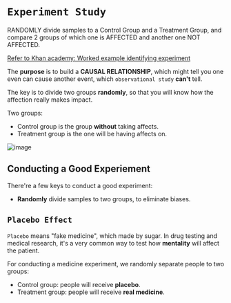 # `Experiment Study`
RANDOMLY divide samples to a Control Group and a Treatment Group, and compare 2 groups of which one is AFFECTED and another one NOT AFFECTED.

[Refer to Khan academy: Worked example identifying experiment](https://www.khanacademy.org/math/ap-statistics/gathering-data-ap/modal/v/worked-example-identifying-experiment)


The **purpose** is to build a **CAUSAL RELATIONSHIP**, which might tell you one even can cause another event, which `observational study` **can't** tell.

The key is to divide two groups **randomly**, so that you will know how the affection really makes impact.

Two groups:
- Control group is the group **without** taking affects.
- Treatment group is the one will be having affects on.

![image](https://user-images.githubusercontent.com/14041622/43946348-9f607d4e-9cb7-11e8-8114-736cb092003f.png)

## Conducting a Good Experiement
There're a few keys to conduct a good experiment:
- **Randomly** divide samples to two groups, to eliminate biases.



## `Placebo Effect`
`Placebo` means "fake medicine", which made by sugar.
In drug testing and medical research, it's a very common way to test how **mentality** will affect the patient.

For conducting a medicine experiment, we randomly separate people to two groups:
- Control group: people will receive **placebo**.
- Treatment group: people will receive **real medicine**.